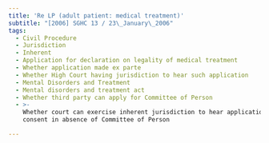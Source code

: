 ```yaml
---
title: 'Re LP (adult patient: medical treatment)'
subtitle: "[2006] SGHC 13 / 23\_January\_2006"
tags:
  - Civil Procedure
  - Jurisdiction
  - Inherent
  - Application for declaration on legality of medical treatment
  - Whether application made ex parte
  - Whether High Court having jurisdiction to hear such application
  - Mental Disorders and Treatment
  - Mental disorders and treatment act
  - Whether third party can apply for Committee of Person
  - >-
    Whether court can exercise inherent jurisdiction to hear application for
    consent in absence of Committee of Person

---
```


